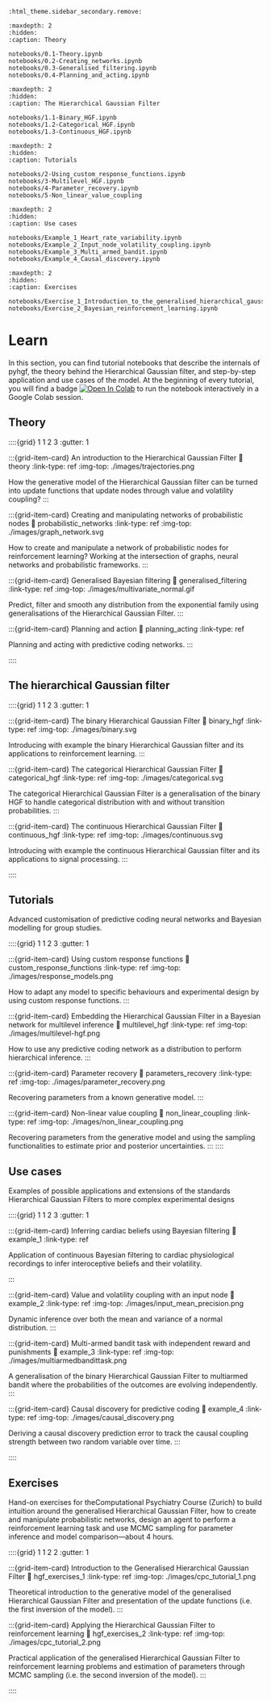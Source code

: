 ```{eval-rst}
:html_theme.sidebar_secondary.remove:
```

```{toctree}
:maxdepth: 2
:hidden:
:caption: Theory

notebooks/0.1-Theory.ipynb
notebooks/0.2-Creating_networks.ipynb
notebooks/0.3-Generalised_filtering.ipynb
notebooks/0.4-Planning_and_acting.ipynb
```

```{toctree}
:maxdepth: 2
:hidden:
:caption: The Hierarchical Gaussian Filter

notebooks/1.1-Binary_HGF.ipynb
notebooks/1.2-Categorical_HGF.ipynb
notebooks/1.3-Continuous_HGF.ipynb
```

```{toctree}
:maxdepth: 2
:hidden:
:caption: Tutorials

notebooks/2-Using_custom_response_functions.ipynb
notebooks/3-Multilevel_HGF.ipynb
notebooks/4-Parameter_recovery.ipynb
notebooks/5-Non_linear_value_coupling
```

```{toctree}
:maxdepth: 2
:hidden:
:caption: Use cases

notebooks/Example_1_Heart_rate_variability.ipynb
notebooks/Example_2_Input_node_volatility_coupling.ipynb
notebooks/Example_3_Multi_armed_bandit.ipynb
notebooks/Example_4_Causal_discovery.ipynb
```

```{toctree}
:maxdepth: 2
:hidden:
:caption: Exercises

notebooks/Exercise_1_Introduction_to_the_generalised_hierarchical_gaussian_filter.ipynb
notebooks/Exercise_2_Bayesian_reinforcement_learning.ipynb
```

# Learn

In this section, you can find tutorial notebooks that describe the internals of pyhgf, the theory behind the Hierarchical Gaussian filter, and step-by-step application and use cases of the model. At the beginning of every tutorial, you will find a badge [![Open In Colab](https://colab.research.google.com/assets/colab-badge.svg)](https://colab.research.google.com/github/ComputationalPsychiatry/pyhgf/blob/master/docs/source/notebooks/0.1-Creating_networks.ipynb) to run the notebook interactively in a Google Colab session.

## Theory

::::{grid} 1 1 2 3
:gutter: 1

:::{grid-item-card}  An introduction to the Hierarchical Gaussian Filter
:link: theory
:link-type: ref
:img-top: ./images/trajectories.png

How the generative model of the Hierarchical Gaussian filter can be turned into update functions that update nodes through value and volatility coupling?
:::

:::{grid-item-card}  Creating and manipulating networks of probabilistic nodes
:link: probabilistic_networks
:link-type: ref
:img-top: ./images/graph_network.svg

How to create and manipulate a network of probabilistic nodes for reinforcement learning? Working at the intersection of graphs, neural networks and probabilistic frameworks.
:::

:::{grid-item-card}  Generalised Bayesian filtering
:link: generalised_filtering
:link-type: ref
:img-top: ./images/multivariate_normal.gif

Predict, filter and smooth any distribution from the exponential family using generalisations of the Hierarchical Gaussian Filter.
:::

:::{grid-item-card}  Planning and action
:link: planning_acting
:link-type: ref


Planning and acting with predictive coding networks.
:::

::::


## The hierarchical Gaussian filter

::::{grid} 1 1 2 3
:gutter: 1

:::{grid-item-card}  The binary Hierarchical Gaussian Filter
:link: binary_hgf
:link-type: ref
:img-top: ./images/binary.svg

Introducing with example the binary Hierarchical Gaussian filter and its applications to reinforcement learning.
:::

:::{grid-item-card}  The categorical Hierarchical Gaussian Filter
:link: categorical_hgf
:link-type: ref
:img-top: ./images/categorical.svg

The categorical Hierarchical Gaussian Filter is a generalisation of the binary HGF to handle categorical distribution with and without transition probabilities.
:::

:::{grid-item-card}  The continuous Hierarchical Gaussian Filter
:link: continuous_hgf
:link-type: ref
:img-top: ./images/continuous.svg

Introducing with example the continuous Hierarchical Gaussian filter and its applications to signal processing.
:::

::::

## Tutorials

Advanced customisation of predictive coding neural networks and Bayesian modelling for group studies. 

::::{grid} 1 1 2 3
:gutter: 1

:::{grid-item-card} Using custom response functions
:link: custom_response_functions
:link-type: ref
:img-top: ./images/response_models.png

How to adapt any model to specific behaviours and experimental design by using custom response functions.
:::

:::{grid-item-card} Embedding the Hierarchical Gaussian Filter in a Bayesian network for multilevel inference
:link: multilevel_hgf
:link-type: ref
:img-top: ./images/multilevel-hgf.png

How to use any predictive coding network as a distribution to perform hierarchical inference.
:::

:::{grid-item-card} Parameter recovery
:link: parameters_recovery
:link-type: ref
:img-top: ./images/parameter_recovery.png

Recovering parameters from a known generative model.
:::

:::{grid-item-card} Non-linear value coupling
:link: non_linear_coupling
:link-type: ref
:img-top: ./images/non_linear_coupling.png

Recovering parameters from the generative model and using the sampling functionalities to estimate prior and posterior uncertainties.
:::
::::

## Use cases

Examples of possible applications and extensions of the standards Hierarchical Gaussian Filters to more complex experimental designs

::::{grid} 1 1 2 3
:gutter: 1

:::{grid-item-card}  Inferring cardiac beliefs using Bayesian filtering
:link: example_1
:link-type: ref

Application of continuous Bayesian filtering to cardiac physiological recordings to infer interoceptive beliefs and their volatility.

:::

:::{grid-item-card}  Value and volatility coupling with an input node
:link: example_2
:link-type: ref
:img-top: ./images/input_mean_precision.png

Dynamic inference over both the mean and variance of a normal distribution.
:::

:::{grid-item-card}  Multi-armed bandit task with independent reward and punishments
:link: example_3
:link-type: ref
:img-top: ./images/multiarmedbandittask.png

A generalisation of the binary Hierarchical Gaussian Filter to multiarmed bandit where the probabilities of the outcomes are evolving independently.
:::

:::{grid-item-card}  Causal discovery for predictive coding
:link: example_4
:link-type: ref
:img-top: ./images/causal_discovery.png

Deriving a causal discovery prediction error to track the causal coupling strength between two random variable over time.
:::

::::

## Exercises

Hand-on exercises for theComputational Psychiatry Course (Zurich) to build intuition around the generalised Hierarchical Gaussian Filter, how to create and manipulate probabilistic networks, design an agent to perform a reinforcement learning task and use MCMC sampling for parameter inference and model comparison—about 4 hours.


::::{grid} 1 1 2 2
:gutter: 1

:::{grid-item-card} Introduction to the Generalised Hierarchical Gaussian Filter
:link: hgf_exercises_1
:link-type: ref
:img-top: ./images/cpc_tutorial_1.png

Theoretical introduction to the generative model of the generalised Hierarchical Gaussian Filter and presentation of the update functions (i.e. the first inversion of the model). 
:::

:::{grid-item-card} Applying the Hierarchical Gaussian Filter to reinforcement learning
:link: hgf_exercises_2
:link-type: ref
:img-top: ./images/cpc_tutorial_2.png

Practical application of the generalised Hierarchical Gaussian Filter to reinforcement learning problems and estimation of parameters through MCMC sampling (i.e. the second inversion of the model). 
:::

::::
